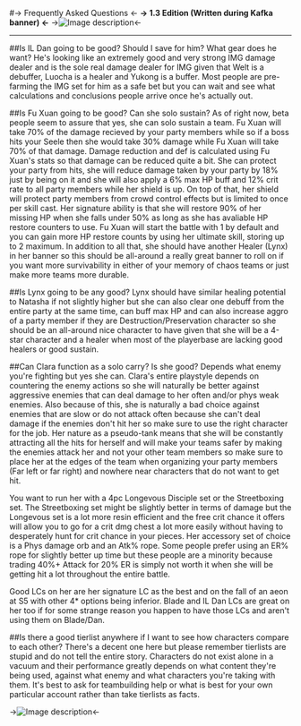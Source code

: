 #-> Frequently Asked Questions <-
**-> 1.3 Edition (Written during Kafka banner) <-**
->![Image description](https://files.catbox.moe/v5obzq.png)<-


***


##Is IL Dan going to be good? Should I save for him? What gear does he want?
He's looking like an extremely good and very strong IMG damage dealer and is the sole real damage dealer for IMG given that Welt is a debuffer, Luocha is a healer and Yukong is a buffer. Most people are pre-farming the IMG set for him as a safe bet but you can wait and see what calculations and conclusions people arrive once he's actually out.

##Is Fu Xuan going to be good? Can she solo sustain?
As of right now, beta people seem to assure that yes, she can solo sustain a team. Fu Xuan will take 70% of the damage recieved by your party members while so if a boss hits your Seele then she would take 30% damage while Fu Xuan will take 70% of that damage. Damage reduction and def is calculated using Fu Xuan's stats so that damage can be reduced quite a bit.
She can protect your party from hits, she will reduce damage taken by your party by 18% just by being on it and she will also apply a 6% max HP buff and 12% crit rate to all party members while her shield is up. On top of that, her shield will protect party members from crowd control effects but is limited to once per skill cast. Her signature ability is that she will restore 90% of her missing HP when she falls under 50% as long as she has avaliable HP restore counters to use. Fu Xuan will start the battle with 1 by default and you can gain more HP restore counts by using her ultimate skill, storing up to 2 maximum.
In addition to all that, she should have another Healer (Lynx) in her banner so this should be all-around a really great banner to roll on if you want more survivability in either of your memory of chaos teams or just make more teams more durable.

##Is Lynx going to be any good?
Lynx should have similar healing potential to Natasha if not slightly higher but she can also clear one debuff from the entire party at the same time, can buff max HP and can also increase aggro of a party member if they are Destruction/Preservation character so she should be an all-around nice character to have given that she will be a 4-star character and a healer when most of the playerbase are lacking good healers or good sustain.

##Can Clara function as a solo carry? Is she good?
Depends what enemy you're fighting but yes she can. Clara's entire playstyle depends on countering the enemy actions so she will naturally be better against aggressive enemies that can deal damage to her often and/or phys weak enemies. Also because of this, she is naturally a bad choice against enemies that are slow or do not attack often because she can't deal damage if the enemies don't hit her so make sure to use the right character for the job. Her nature as a pseudo-tank means that she will be constantly attracting all the hits for herself and will make your teams safer by making the enemies attack her and not your other team members so make sure to place her at the edges of the team when organizing your party members (Far left or far right) and nowhere near characters that do not want to get hit.

You want to run her with a 4pc Longevous Disciple set or the Streetboxing set. The Streetboxing set might be slightly better in terms of damage but the Longevous set is a lot more resin efficient and the free crit chance it offers will allow you to go for a crit dmg chest a lot more easily without having to desperately hunt for crit chance in your pieces. Her accessory set of choice is a Phys damage orb and an Atk% rope. Some people prefer using an ER% rope for slightly better up time but these people are a minority because trading 40%+ Attack for 20% ER is simply not worth it when she will be getting hit a lot throughout the entire battle.

Good LCs on her are her signature LC as the best and on the fall of an aeon at S5 with other 4* options being inferior. Blade and IL Dan LCs are great on her too if for some strange reason you happen to have those LCs and aren't using them on Blade/Dan.

##Is there a good tierlist anywhere if I want to see how characters compare to each other?
There's a decent one here but please remember tierlists are stupid and do not tell the entire story. Characters do not exist alone in a vacuum and their performance greatly depends on what content they're being used, against what enemy and what characters you're taking with them. It's best to ask for teambuilding help or what is best for your own particular account rather than take tierlists as facts.

->![Image description](https://files.catbox.moe/nnm9d6.png)<-